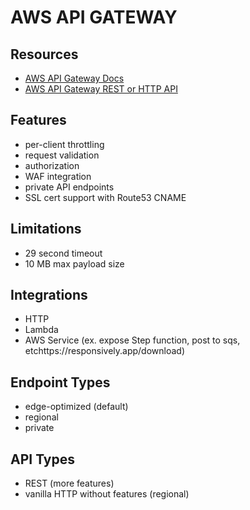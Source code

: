 # AWS API GATEWAY

## Resources

- [AWS API Gateway Docs](https://docs.aws.amazon.com/apigateway/latest/developerguide/welcome.html)
- [AWS API Gateway REST or HTTP API](https://docs.aws.amazon.com/apigateway/latest/developerguide/http-api-vs-rest.html)

## Features

- per-client throttling
- request validation
- authorization
- WAF integration
- private API endpoints
- SSL cert support with Route53 CNAME

## Limitations

- 29 second timeout
- 10 MB max payload size

## Integrations

- HTTP
- Lambda
- AWS Service (ex. expose Step function, post to sqs, etchttps://responsively.app/download)

## Endpoint Types

- edge-optimized (default)
- regional
- private

## API Types

- REST (more features)
- vanilla HTTP without features (regional)
